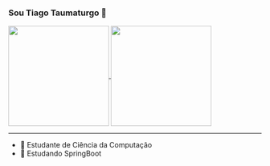 ### Sou Tiago Taumaturgo 👋

<a href="https://github.com/anuraghazra/github-readme-stats">
  <img height=200 align="center" src="https://github-readme-stats.vercel.app/api?username=tiagostmg&show_icons=true&theme=dark&hide=issues" />
</a>
<a href="https://github.com/anuraghazra/convoychat">
  <img height=200 align="center" src="https://github-readme-stats.vercel.app/api/top-langs/?username=tiagostmg&layout=compact&theme=dark&langs_count=6" />
</a>

---

- 👋 Estudante de Ciência da Computação
- 🌱 Estudando SpringBoot
